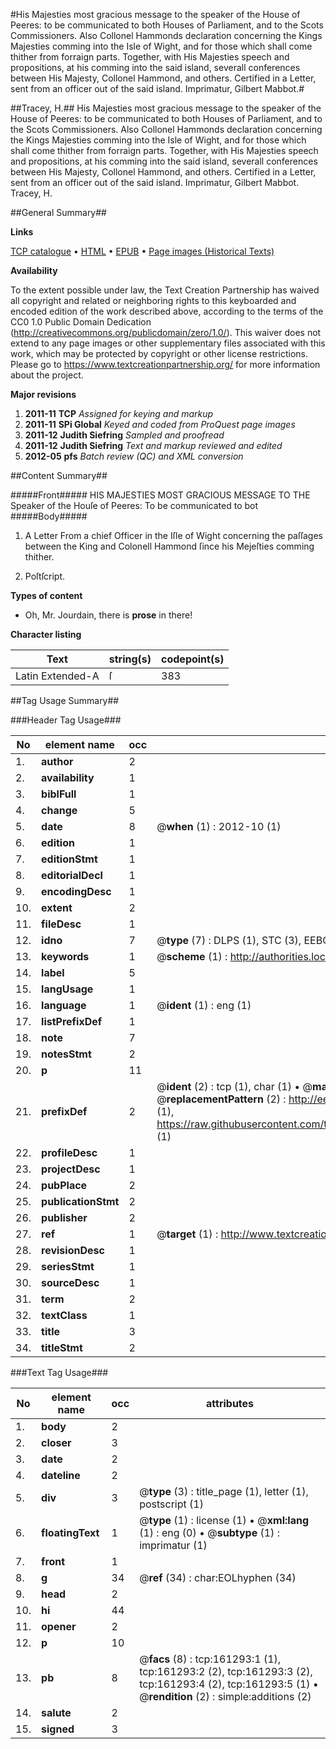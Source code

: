 #His Majesties most gracious message to the speaker of the House of Peeres: to be communicated to both Houses of Parliament, and to the Scots Commissioners. Also Collonel Hammonds declaration concerning the Kings Majesties comming into the Isle of Wight, and for those which shall come thither from forraign parts. Together, with His Majesties speech and propositions, at his comming into the said island, severall conferences between His Majesty, Collonel Hammond, and others. Certified in a Letter, sent from an officer out of the said island. Imprimatur, Gilbert Mabbot.#

##Tracey, H.##
His Majesties most gracious message to the speaker of the House of Peeres: to be communicated to both Houses of Parliament, and to the Scots Commissioners. Also Collonel Hammonds declaration concerning the Kings Majesties comming into the Isle of Wight, and for those which shall come thither from forraign parts. Together, with His Majesties speech and propositions, at his comming into the said island, severall conferences between His Majesty, Collonel Hammond, and others. Certified in a Letter, sent from an officer out of the said island. Imprimatur, Gilbert Mabbot.
Tracey, H.

##General Summary##

**Links**

[TCP catalogue](http://www.ota.ox.ac.uk/tcp/)  • 
[HTML](http://tei.it.ox.ac.uk/tcp/Texts-HTML/free/A94/A94781.html)  • 
[EPUB](http://tei.it.ox.ac.uk/tcp/Texts-EPUB/free/A94/A94781.epub) • 
[Page images (Historical Texts)](https://historicaltexts.jisc.ac.uk/eebo-99863973e)

**Availability**

To the extent possible under law, the Text Creation Partnership has waived all copyright and related or neighboring rights to this keyboarded and encoded edition of the work described above, according to the terms of the CC0 1.0 Public Domain Dedication (http://creativecommons.org/publicdomain/zero/1.0/). This waiver does not extend to any page images or other supplementary files associated with this work, which may be protected by copyright or other license restrictions. Please go to https://www.textcreationpartnership.org/ for more information about the project.

**Major revisions**

1. __2011-11__ __TCP__ *Assigned for keying and markup*
1. __2011-11__ __SPi Global__ *Keyed and coded from ProQuest page images*
1. __2011-12__ __Judith Siefring__ *Sampled and proofread*
1. __2011-12__ __Judith Siefring__ *Text and markup reviewed and edited*
1. __2012-05__ __pfs__ *Batch review (QC) and XML conversion*

##Content Summary##

#####Front#####
HIS MAJESTIES MOST GRACIOUS MESSAGE TO THE Speaker of the Houſe of Peeres: To be communicated to bot
#####Body#####

1. A Letter From a chief Officer in the Iſle of Wight concerning the paſſages between the King and Colonell Hammond ſince his Mejeſties comming thither.

1. Poſtſcript.

**Types of content**

  * Oh, Mr. Jourdain, there is **prose** in there!

**Character listing**


|Text|string(s)|codepoint(s)|
|---|---|---|
|Latin Extended-A|ſ|383|

##Tag Usage Summary##

###Header Tag Usage###

|No|element name|occ|attributes|
|---|---|---|---|
|1.|__author__|2||
|2.|__availability__|1||
|3.|__biblFull__|1||
|4.|__change__|5||
|5.|__date__|8| @__when__ (1) : 2012-10 (1)|
|6.|__edition__|1||
|7.|__editionStmt__|1||
|8.|__editorialDecl__|1||
|9.|__encodingDesc__|1||
|10.|__extent__|2||
|11.|__fileDesc__|1||
|12.|__idno__|7| @__type__ (7) : DLPS (1), STC (3), EEBO-CITATION (1), PROQUEST (1), VID (1)|
|13.|__keywords__|1| @__scheme__ (1) : http://authorities.loc.gov/ (1)|
|14.|__label__|5||
|15.|__langUsage__|1||
|16.|__language__|1| @__ident__ (1) : eng (1)|
|17.|__listPrefixDef__|1||
|18.|__note__|7||
|19.|__notesStmt__|2||
|20.|__p__|11||
|21.|__prefixDef__|2| @__ident__ (2) : tcp (1), char (1)  •  @__matchPattern__ (2) : ([0-9\-]+):([0-9IVX]+) (1), (.+) (1)  •  @__replacementPattern__ (2) : http://eebo.chadwyck.com/downloadtiff?vid=$1&page=$2 (1), https://raw.githubusercontent.com/textcreationpartnership/Texts/master/tcpchars.xml#$1 (1)|
|22.|__profileDesc__|1||
|23.|__projectDesc__|1||
|24.|__pubPlace__|2||
|25.|__publicationStmt__|2||
|26.|__publisher__|2||
|27.|__ref__|1| @__target__ (1) : http://www.textcreationpartnership.org/docs/. (1)|
|28.|__revisionDesc__|1||
|29.|__seriesStmt__|1||
|30.|__sourceDesc__|1||
|31.|__term__|2||
|32.|__textClass__|1||
|33.|__title__|3||
|34.|__titleStmt__|2||


###Text Tag Usage###

|No|element name|occ|attributes|
|---|---|---|---|
|1.|__body__|2||
|2.|__closer__|3||
|3.|__date__|2||
|4.|__dateline__|2||
|5.|__div__|3| @__type__ (3) : title_page (1), letter (1), postscript (1)|
|6.|__floatingText__|1| @__type__ (1) : license (1)  •  @__xml:lang__ (1) : eng (0)  •  @__subtype__ (1) : imprimatur (1)|
|7.|__front__|1||
|8.|__g__|34| @__ref__ (34) : char:EOLhyphen (34)|
|9.|__head__|2||
|10.|__hi__|44||
|11.|__opener__|2||
|12.|__p__|10||
|13.|__pb__|8| @__facs__ (8) : tcp:161293:1 (1), tcp:161293:2 (2), tcp:161293:3 (2), tcp:161293:4 (2), tcp:161293:5 (1)  •  @__rendition__ (2) : simple:additions (2)|
|14.|__salute__|2||
|15.|__signed__|3||
